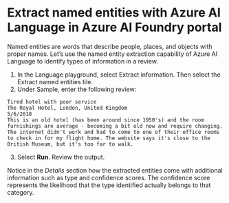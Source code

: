 # Extract named entities with Azure AI Language in Azure AI Foundry portal

Named entities are words that describe people, places, and objects with proper names. Let’s use the named entity extraction capability of Azure AI Language to identify types of information in a review.

1. In the Language playground, select Extract information. Then select the Extract named entities tile.
2. Under Sample, enter the following review:

```
Tired hotel with poor service
The Royal Hotel, London, United Kingdom
5/6/2018
This is an old hotel (has been around since 1950's) and the room furnishings are average - becoming a bit old now and require changing. The internet didn't work and had to come to one of their office rooms to check in for my flight home. The website says it's close to the British Museum, but it's too far to walk.
```

3. Select **Run**. Review the output.

Notice in the _Details_ section how the extracted entities come with additional information such as type and confidence scores. The confidence score represents the likelihood that the type identified actually belongs to that category.
